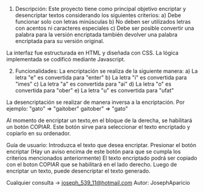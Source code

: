 1. Descripción: 
Este proyecto tiene como principal objetivo encriptar y desencriptar textos considerando los siguientes criterios:
a) Debe funcionar solo con letras minúsculas
b) No deben ser utilizados letras con acentos ni caracteres especiales
c) Debe ser posible convertir una palabra para la versión encriptada también devolver una palabra encriptada para su versión original.

La interfaz fue estructurada en HTML y diseñada con CSS. La lógica implementada se codificó mediante Javascript.

2. Funcionalidades:
La encriptación se realiza de la siguiente manera: 
a) La letra "e" es convertida para "enter"
b) La letra "i" es convertida para "imes"
c) La letra "a" es convertida para "ai"
d) La letra "o" es convertida para "ober"
e) La letra "u" es convertida para "ufat"

La desencriptación se realizar de manera inversa a la encriptación.
Por ejemplo:
"gato" => "gaitober"
gaitober" => "gato"

Al momento de encriptar un texto,en el bloque de la derecha, se habilitará un botón COPIAR. Este botón sirve para seleccionar el texto encriptado y copiarlo en su ordenador. 

Guía de usuario:
Introduzca el texto que desea encriptar.
Presionar el botón encriptar (Hay un aviso encima de este botón para que se cumpla los criterios mencionados anteriormente)
El texto encriptado podrá ser copiado con el boton COPIAR que se habilitará en el lado derecho.
Luego de encriptar un texto, puede desencriptar el texto generado.

Cualquier consulta -> joseph_539_11@hotmail.com
Autor: JosephAparicio

